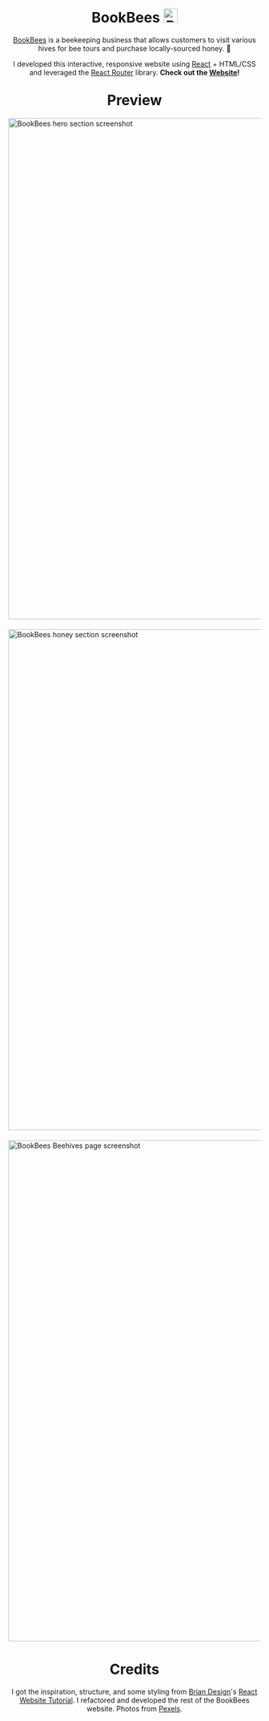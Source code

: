<div align="center" style="text-align: center;"> 
	<h1><b>BookBees</b> 
        <img 
            src="https://user-images.githubusercontent.com/90867690/148696250-7068d130-7935-4d3e-a60c-2f406c9ad32d.png"
            width="28px"
            alt="BookBees Logo"
            style="margin-bottom: -5px;"
        />
    </h1>
</div>

<p align="center" style="text-align: center;">
    <a href="">BookBees</a> is a beekeeping business that allows customers to visit various hives for bee tours and purchase locally-sourced honey. 🍯
</p>

<P align="center" style="text-align: center;">
    I developed this interactive, responsive website using <a href="https://reactjs.org/">React</a> + HTML/CSS and leveraged the <a href="https://github.com/remix-run/react-router">React Router</a> library. <b>Check out the <a href="">Website</a>!</b>
</p>

<h1 align="center" style="text-align: center;  margin-top: 30px"><b>Preview</b></h1>
<img
    src="https://user-images.githubusercontent.com/90867690/148705582-bb3bbef3-79c7-4d3a-ac14-1a183a4a4be6.png"
    alt="BookBees hero section screenshot"
    width="1000px"
    style="
        display: block;
        margin-left: auto;
        margin-right: auto;
        margin-top: 10px;
        margin-bottom: 20px;"
/>
<img
    src="https://user-images.githubusercontent.com/90867690/148706316-b21dc3d4-d9e4-4d88-a5f9-91ac7231f6bb.png"
    alt="BookBees honey section screenshot"
    width="1000px"
    style="
        display: block;
        margin-left: auto;
        margin-right: auto;
        margin-top: 10px;
        margin-bottom: 20px;"
/>
<img
    src="https://user-images.githubusercontent.com/90867690/148882793-c4185ff0-3324-4e5d-aab9-edf0e9792603.png"
    alt="BookBees Beehives page screenshot"
    width="1000px"
    style="
        display: block;
        margin-left: auto;
        margin-right: auto;
        margin-top: 10px;
        margin-bottom: 20px;"
/>

<h1 align="center" style="text-align: center;"><b>Credits</b></h1>

<p align="center" style="text-align: center;">
    I got the inspiration, structure, and some styling from <a href="https://github.com/briancodex">Brian Design</a>'s <a
    href="https://www.youtube.com/watch?v=I2UBjN5ER4s">React Website Tutorial</a>. I refactored and developed the rest of the BookBees website. Photos from <a href="https://www.pexels.com/">Pexels</a>. 
</p>
